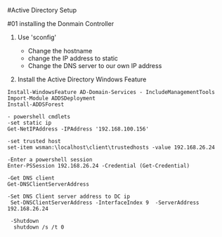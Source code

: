 #Active Directory Setup

#01 installing the Donmain Controller
1. Use 'sconfig'
    - Change the hostname
    - change the IP address to static
    - Change the DNS server to our own IP address

2. Install the Active Directory Windows Feature
```shell
Install-WindowsFeature AD-Domain-Services - IncludeManagementTools
Import-Module ADDSDeployment
Install-ADDSForest
```
    - powershell cmdlets
    -set static ip
    Get-NetIPAddress -IPAddress '192.168.100.156'

    -set trusted host
    set-item wsman:\localhost\client\trustedhosts -value 192.168.26.24

    -Enter a powershell session
    Enter-PSSession 192.168.26.24 -Credential (Get-Credential)

    -Get DNS client
    Get-DNSClientServerAddress

    -Set DNS Client server address to DC ip
     Set-DNSClientServerAddress -InterfaceIndex 9  -ServerAddress 192.168.26.24

     -Shutdown
      shutdown /s /t 0